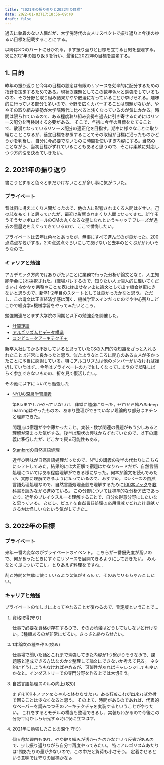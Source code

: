 ```yaml
---
title: "2021年の振り返りと2022年の目標"
date: 2022-01-03T17:18:56+09:00
draft: false
---
```


過去に執着のない人間だが、大学院時代の友人リスペクトで振り返りと今後のゆるい目標を記載することにする。

以降は3つのパートに分かれる。まず振り返りと目標を立てる目的を整理する。次に2021年の振り返りを行い、最後に2022年の目標を設定する。


## 1. 目的

昨年の振り返りと今年の目標の設定は有限のリソースを効率的に配分するための指針を策定するためである。現状の課題としてこの数年色々と勉強をしているものの、その分野と取り組み結果がやや散漫になっていることが挙げられる。趣味的に行っている部分も多いので、分野を広くカバーすることは問題がないが、ややその取り組み姿勢が大学院時代に比べると浅くなっているのが気にかかる。時間は限られているので、ある程度取り組み姿勢を過去に引き寄せるためにはリソース配分を再検討する必要がある。
そこで、年初に今年の目標をたてることで、散漫となっているリソース配分の適正化を目指す。期中に様々なことに取り組むことになるが、適宜目標を参照することでその取組が目標に沿ったものかどうかを判断し、自分に今必要でないものに時間を使いすぎ内容にする。当然のことながら、当初目標がずれていることもあると思うので、そこは柔軟に対応しつつ方向性を決めていきたい。


## 2. 2021年の振り返り

書こうとすると色々とまだかけないことが多い事に気がついた。

### プライベート

昔は斜に構えまくり人間だったので、他の人に影響されまくる人間はダサい。己の芯をもて！と思っていたが、最近は影響されまくり人間になってきた。新年そうそうサッポロビールのCMの丸くなるな星になれというキャッチフレーズが過去の黒歴史をえぐってきているので、ここで懺悔したい。

プライベートは去年は色々とあったが、無事にすべて進んだのが良かった。200点満点な気がする。200点満点ぐらいにしてあげないと去年のとくぷがかわいそうなので。


### キャリアと勉強

アカデミック方向ではありがたいことに業務で行った分析が論文となり、人工知能学会に2本採択された。(職場バレするので、知りたい人は個人的に聞いてください。)
なかなか業務のことを表には出せない上に論文として出す機会は更に少ないと思うので、新卒1-2年目のスタートとしては良かったかなと思う。
ただし、この論文は正直経済学感は薄く、機械学習メインだったのでやや心残り…どこかで経済学×機械学習をやってみたいところ。


勉強関連だとまず大学院の同期と以下の勉強会を開催した。
- [計算理論](https://www.oreilly.co.jp/books/9784873119335/)
- [アルゴリズムとデータ構造](https://bookclub.kodansha.co.jp/product?item=0000275430)
- [コンピュータアーキテクチャ](https://www.shoeisha.co.jp/book/detail/9784798167930)

新卒入社してから不足していると思っていたCSの入門的な知識をざっと入れられたことは非常に良かったと思う。似たようなところに関心のある友人が多かったことに本当に感謝している。特にアルゴリズムは他のメンバーがいなければ挫折していたはず…
今年はプライベートの方で忙しくなってしまうので以降しばらく参加できないものの、折を見て復活したい。

その他に以下についても勉強した
- [NYUの深層学習講義](https://cds.nyu.edu/deep-learning/)

    第8回までしかやっていないが、非常に勉強になった。ゼロから始めるdeep learningはやったものの、あまり整理ができていない理論的な部分はキチンと理解できた。

    問題点は宿題がやや薄かったこと。実装・数学関連の宿題がもう少しあると理解が深まった気がする。後半は現状の興味からずれていたので、以下の講義に移行したが、どこかで戻る可能性もある。
- [Stanfordの自然言語処理](https://web.stanford.edu/class/archive/cs/cs224n/cs224n.1204/index.html)

    近年の興味が自然言語処理だったので、NYUの講義の後半の代わりにこちらにシフトしてみた。結果的には大正解で宿題はかなりハードだが、自然言語処理についてはある程度理解ができる様になった。何本か論文を読んでみたが、実際に理解できるようになっているので、おすすめ。
    DLベースの自然言語処理処理なので、自然言語処理全般を理解するために[100本ノック](https://nlp100.github.io/ja/)を[教科書](https://www.amazon.co.jp/dp/4595319584/ref=cm_sw_r_tw_dp_07NFCY56ZGBNHVNZNXQ7 )を読みながら進めている。
    この分野については標準的な分析方法であったり、近年のブレイクスルーを理解することで、自分の得意分野にしたいなと思っている。
    ただし、ピュアな自然言語処理の応用領域でどれだけ貢献できるかは怪しいなという気がしてきた…



## 3. 2022年の目標

### プライベート

来年一番大変なのがプライベートのイベント。
こちらが一番優先度が高いので、何かあったときにすぐにリソースを展開できるようにしておきたい。
みんなとくぷについてこい。とりあえず料理をですね…


割と時間を無駄に使っているような気がするので、そのあたりもちゃんとしたい。

### キャリアと勉強

プライベートの忙しさによってやれることが変わるので、暫定版ということで…

1. 資格取得(守り)

    仕事で必要な資格が存在するので、そのお勉強はどうしてもしないと行けない。3種類あるのが非常にだるい。さっさと終わらせたい。
2. 1本論文の種を作る(攻め)

   仕事場で聞いた話とこれまで勉強してきた内容が1つ繋がりそうなので、課題感と達成できる方法なのかを整理して論文にできないか考えて見る。
   ネタ的にどうしようもなければやめるが、可能性があればチャレンジしても良いかなと。インダストリーでの専門分野を作る上では大切そう。

3. 自然言語処理スキルの向上(攻め)

    まずは100本ノックをちゃんと終わらせたい。ある程度これが出来れば分析で困ることは少なくなると思う。
    その上で、時間があるのであれば、代表的なペーパーを読みつつそのアーキテクチャを実装するということがやりたい。
    これをするとモデルの構造も整理できるし、実装もわかるので今後この分野で何かしら研究する時に役に立つはず。

4. 2021年に勉強したことの深化(守り)

    個人的な理由もあり、やや取り組みが浅かったのかなという反省があるので、少し振り返りながら自分で再度やってみたい。
    特にアルゴリズムあたりは1問あたりの量が少ないので、この中だと負荷も小さそう。
    定着させるという意味では守りの目標かなぁ


